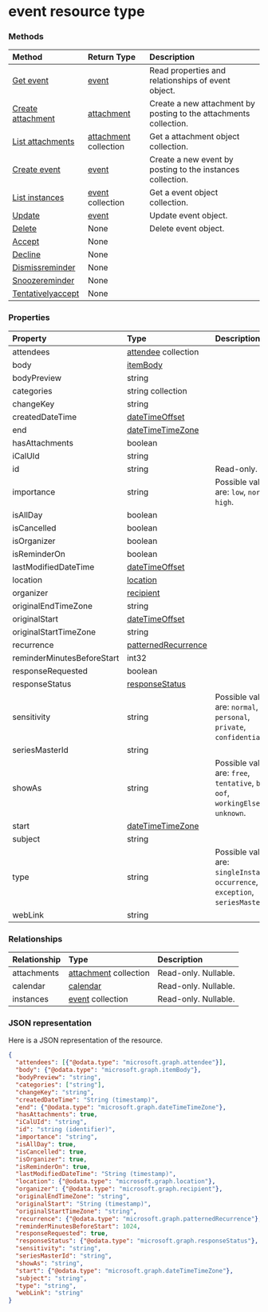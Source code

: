 # event resource type




### Methods

| Method		   | Return Type	|Description|
|:---------------|:--------|:----------|
|[Get event](../api/event_get.md) | [event](event.md) |Read properties and relationships of event object.|
|[Create attachment](../api/event_post_attachments.md) |[attachment](attachment.md)| Create a new attachment by posting to the attachments collection.|
|[List attachments](../api/event_list_attachments.md) |[attachment](attachment.md) collection| Get a attachment object collection.|
|[Create event](../api/event_post_instances.md) |[event](event.md)| Create a new event by posting to the instances collection.|
|[List instances](../api/event_list_instances.md) |[event](event.md) collection| Get a event object collection.|
|[Update](../api/event_update.md) | [event](event.md)	|Update event object. |
|[Delete](../api/event_delete.md) | None |Delete event object. |
|[Accept](../api/event_accept.md)|None||
|[Decline](../api/event_decline.md)|None||
|[Dismissreminder](../api/event_dismissreminder.md)|None||
|[Snoozereminder](../api/event_snoozereminder.md)|None||
|[Tentativelyaccept](../api/event_tentativelyaccept.md)|None||

### Properties
| Property	   | Type	|Description|
|:---------------|:--------|:----------|
|attendees|[attendee](attendee.md) collection||
|body|[itemBody](itembody.md)||
|bodyPreview|string||
|categories|string collection||
|changeKey|string||
|createdDateTime|[dateTimeOffset](datetimeoffset.md)||
|end|[dateTimeTimeZone](datetimetimezone.md)||
|hasAttachments|boolean||
|iCalUId|string||
|id|string| Read-only.|
|importance|string| Possible values are: `low`, `normal`, `high`.|
|isAllDay|boolean||
|isCancelled|boolean||
|isOrganizer|boolean||
|isReminderOn|boolean||
|lastModifiedDateTime|[dateTimeOffset](datetimeoffset.md)||
|location|[location](location.md)||
|organizer|[recipient](recipient.md)||
|originalEndTimeZone|string||
|originalStart|[dateTimeOffset](datetimeoffset.md)||
|originalStartTimeZone|string||
|recurrence|[patternedRecurrence](patternedrecurrence.md)||
|reminderMinutesBeforeStart|int32||
|responseRequested|boolean||
|responseStatus|[responseStatus](responsestatus.md)||
|sensitivity|string| Possible values are: `normal`, `personal`, `private`, `confidential`.|
|seriesMasterId|string||
|showAs|string| Possible values are: `free`, `tentative`, `busy`, `oof`, `workingElsewhere`, `unknown`.|
|start|[dateTimeTimeZone](datetimetimezone.md)||
|subject|string||
|type|string| Possible values are: `singleInstance`, `occurrence`, `exception`, `seriesMaster`.|
|webLink|string||

### Relationships
| Relationship | Type	|Description|
|:---------------|:--------|:----------|
|attachments|[attachment](attachment.md) collection| Read-only. Nullable.|
|calendar|[calendar](calendar.md)| Read-only. Nullable.|
|instances|[event](event.md) collection| Read-only. Nullable.|

### JSON representation

Here is a JSON representation of the resource.

<!-- {
  "blockType": "resource",
  "optionalProperties": [

  ],
  "@odata.type": "microsoft.graph.event"
}-->

```json
{
  "attendees": [{"@odata.type": "microsoft.graph.attendee"}],
  "body": {"@odata.type": "microsoft.graph.itemBody"},
  "bodyPreview": "string",
  "categories": ["string"],
  "changeKey": "string",
  "createdDateTime": "String (timestamp)",
  "end": {"@odata.type": "microsoft.graph.dateTimeTimeZone"},
  "hasAttachments": true,
  "iCalUId": "string",
  "id": "string (identifier)",
  "importance": "string",
  "isAllDay": true,
  "isCancelled": true,
  "isOrganizer": true,
  "isReminderOn": true,
  "lastModifiedDateTime": "String (timestamp)",
  "location": {"@odata.type": "microsoft.graph.location"},
  "organizer": {"@odata.type": "microsoft.graph.recipient"},
  "originalEndTimeZone": "string",
  "originalStart": "String (timestamp)",
  "originalStartTimeZone": "string",
  "recurrence": {"@odata.type": "microsoft.graph.patternedRecurrence"},
  "reminderMinutesBeforeStart": 1024,
  "responseRequested": true,
  "responseStatus": {"@odata.type": "microsoft.graph.responseStatus"},
  "sensitivity": "string",
  "seriesMasterId": "string",
  "showAs": "string",
  "start": {"@odata.type": "microsoft.graph.dateTimeTimeZone"},
  "subject": "string",
  "type": "string",
  "webLink": "string"
}

```

<!-- uuid: 8fcb5dbc-d5aa-4681-8e31-b001d5168d79
2015-10-25 14:57:30 UTC -->
<!-- {
  "type": "#page.annotation",
  "description": "event resource",
  "keywords": "",
  "section": "documentation",
  "tocPath": ""
}-->